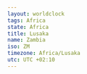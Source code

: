 ```yaml
---
layout: worldclock
tags: Africa
state: Africa
title: Lusaka
name: Zambia
iso: ZM
timezone: Africa/Lusaka
utc: UTC +02:10
---
```


